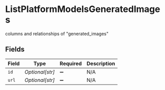 # ListPlatformModelsGeneratedImages

columns and relationships of "generated_images"


## Fields

| Field              | Type               | Required           | Description        |
| ------------------ | ------------------ | ------------------ | ------------------ |
| `id`               | *Optional[str]*    | :heavy_minus_sign: | N/A                |
| `url`              | *Optional[str]*    | :heavy_minus_sign: | N/A                |
